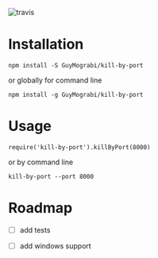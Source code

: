 
![travis](https://travis-ci.org/GuyMograbi/kill-by-port.svg?branch=master)

# Installation

```
npm install -S GuyMograbi/kill-by-port
```

or globally for command line

```
npm install -g GuyMograbi/kill-by-port
```

# Usage

```
require('kill-by-port').killByPort(8000)
```

or by command line

```
kill-by-port --port 8000
```


# Roadmap

 - [ ] add tests
 - [ ] add windows support
 
